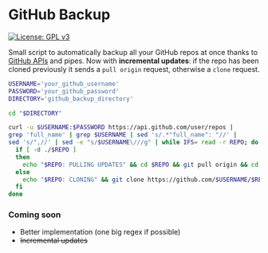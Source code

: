 # GitHub Backup

[![License: GPL v3](https://img.shields.io/badge/License-GPL%20v3-blue.svg)](https://www.gnu.org/licenses/gpl-3.0)

Small script to automatically backup all your GitHub repos at once thanks to [GitHub APIs](https://developer.github.com/v3/repos/) and pipes. Now with **incremental updates**: if the repo has been cloned previously it sends a `pull origin` request, otherwise a `clone` request.

```bash
USERNAME='your_github_username'
PASSWORD='your_github_password'
DIRECTORY='github_backup_directory'

cd "$DIRECTORY"

curl -u $USERNAME:$PASSWORD https://api.github.com/user/repos |
grep 'full_name' | grep $USERNAME | sed 's/.*"full_name": "//' |
sed 's/",//' | sed -e "s/$USERNAME\///g" | while IFS= read -r REPO; do
  if [ -d ./$REPO ]
  then
    echo "$REPO: PULLING UPDATES" && cd $REPO && git pull origin && cd ..
  else
    echo "$REPO: CLONING" && git clone https://github.com/$USERNAME/$REPO
  fi
done

```

### Coming soon

- Better implementation (one big regex if possible)
- ~~Incremental updates~~
